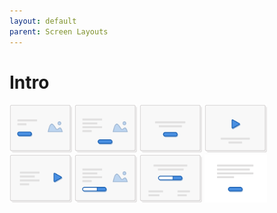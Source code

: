 ```yaml
---
layout: default
parent: Screen Layouts
---
```


# Intro
<img style="width:100px;display:inline-block;" src="../images/layouts/intro_01.png" alt="Intro 01" />
<img style="width:100px;display:inline-block;" src="../images/layouts/intro_02.png" alt="Intro 02" />
<img style="width:100px;display:inline-block;" src="../images/layouts/intro_03.png" alt="Intro 03" />
<img style="width:100px;display:inline-block;" src="../images/layouts/intro_04.png" alt="Intro 04" />
<img style="width:100px;display:inline-block;" src="../images/layouts/intro_05.png" alt="Intro 05" />
<img style="width:100px;display:inline-block;" src="../images/layouts/intro_06.png" alt="Intro 06" />
<img style="width:100px;display:inline-block;" src="../images/layouts/intro_07.png" alt="Intro 07" />
<img style="width:100px;display:inline-block;" src="../images/layouts/intro_08.png" alt="Intro 08" />
